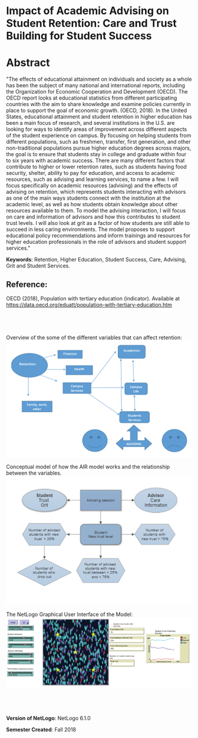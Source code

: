 # Impact of Academic Advising on Student Retention: Care and Trust Building for Student Success


# Abstract
"The effects of educational attainment on individuals and society as a whole has been the subject of many national and international reports, including the Organization for Economic Cooperation and Development (OECD). The OECD report looks at educational statistics from different participating countries with the aim to share knowledge and examine policies currently in place to support the goal of economic growth. (OECD, 2018). In the United States, educational attainment and student retention in higher education has been a main focus of research, and several institutions in the U.S. are looking for ways to identify areas of improvement across different aspects of the student experience on campus. By focusing on helping students from different populations, such as freshmen, transfer, first generation, and other non-traditional populations pursue higher education degrees across majors, the goal is to ensure that students stay in college and graduate within four to six years with academic success. There are many different factors that contribute to higher or lower retention rates, such as students having food security, shelter, ability to pay for education, and access to academic resources, such as advising and learning services, to name a few. I will focus specifically on academic resources (advising) and the effects of advising on retention, which represents students interacting with advisors as one of the main ways students connect with the institution at the academic level, as well as how students obtain knowledge about other resources available to them. To model the advising interaction, I will focus on care and information of advisors and how this contributes to student trust levels. I will also look at grit as a factor of how students are still able to succeed in less caring environments. The model proposes to support educational policy recommendations and inform trainings and resources for higher education professionals in the role of advisors and student support services." 

**Keywords**: Retention, Higher Education, Student Success, Care, Advising, Grit and Student Services.

## Reference:
OECD (2018), Population with tertiary education (indicator). Available at <https://data.oecd.org/eduatt/population-with-tertiary-education.htm>

## &nbsp;
Overview of the some of the different variables that can affect retention:
![retention varables](Retention.png)

Conceptual model of how the AIR model works and the relationship between the variables.
![model](model.png)

The NetLogo Graphical User Interface of the Model: 
![The NetLogo Graphical User Interface](GUI.png)

## &nbsp;

**Version of NetLogo**: NetLogo 6.1.0

**Semester Created**: Fall 2018

